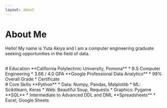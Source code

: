```yaml
---
layout: about 
---
```


# About Me
Hello! My name is Yuta Akiya and I am a computer engineering graduate seeking opportunities in the field of data.

<br/>
# Education
**California Polytechnic University, Pomona**  
  * B.S Computer Engineering
  * 3.66 / 4.0 GPA
**Google Professional Data Analytics**  
  * 98% Overall Grade
  * Certificate
<br/>
# Core Skills  
**Python** 
  * Data: Numpy, Pandas, Matplotlib
  * ML: Scikitlearn, Keras
  * Web: Beautiful Soup, Requests
  * Graphics: Pygame
**SQL**  
  * Intermediate to Advanced DDL and DML
**Spreadsheets**
  * Excel, Google Sheets
<br/>
